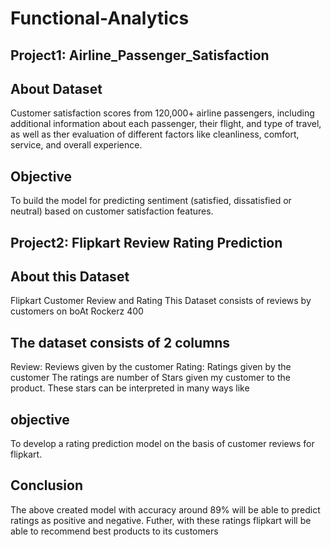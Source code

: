 # Functional-Analytics

## Project1: Airline_Passenger_Satisfaction

## About Dataset
Customer satisfaction scores from 120,000+ airline passengers, including additional information about each passenger, their flight, and type of travel, as well as ther evaluation of different factors like cleanliness, comfort, service, and overall experience.

## Objective
To build the model for predicting sentiment (satisfied, dissatisfied or neutral) based on customer satisfaction features.

## Project2: Flipkart Review Rating Prediction

## About this Dataset
Flipkart Customer Review and Rating This Dataset consists of reviews by customers on boAt Rockerz 400

## The dataset consists of 2 columns
Review: Reviews given by the customer Rating: Ratings given by the customer The ratings are number of Stars given my customer to the product. These stars can be interpreted in many ways like

## objective
To develop a rating prediction model on the basis of customer reviews for flipkart.

## Conclusion
The above created model with accuracy around 89% will be able to predict ratings as positive and negative.
Futher, with these ratings flipkart will be able to recommend best products to its customers
